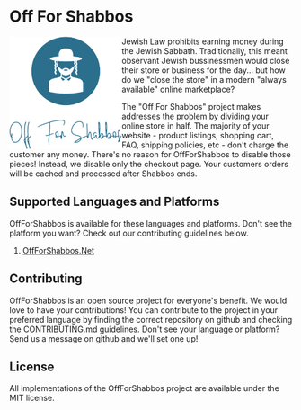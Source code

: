 # Off For Shabbos

<img alt="logo" src="img/logo-transparent.png" style="float: left; width: 200px" />

Jewish Law prohibits earning money during the Jewish Sabbath. Traditionally, this meant observant Jewish bussinessmen would close their store or business for the day... but how do we "close the store" in a modern "always available" online marketplace?

The "Off For Shabbos" project makes addresses the problem by dividing your online store in half. The majority of your website - product listings, shopping cart, FAQ, shipping policies, etc - don't charge the customer any money. There's no reason for OffForShabbos to disable those pieces! Instead, we disable only the checkout page. Your customers orders will be cached and processed after Shabbos ends.

## Supported Languages and Platforms

OffForShabbos is available for these languages and platforms.  Don't see the platform you want?  Check out our contributing guidelines below.

1. [OffForShabbos.Net](https://github.com/OffForShabbos/OffForShabbos.Net)

## Contributing

OffForShabbos is an open source project for everyone's benefit.  We would love to have your contributions!  You can contribute to the project in your preferred language by finding the correct repository on github and checking the CONTRIBUTING.md guidelines.  Don't see your language or platform?  Send us a message on github and we'll set one up!

## License

All implementations of the OffForShabbos project are available under the MIT license.